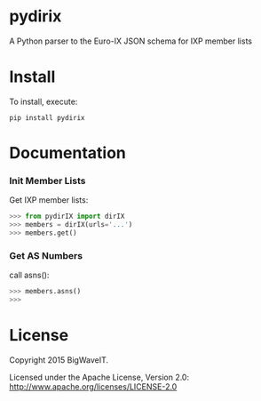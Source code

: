 # pydirix
A Python parser to the Euro-IX JSON schema for IXP member lists

Install
=======

To install, execute:

```
pip install pydirix
```

Documentation
=============

### Init Member Lists
Get IXP member lists:
```python
>>> from pydirIX import dirIX
>>> members = dirIX(urls='...')
>>> members.get()
```

### Get AS Numbers
call asns():
```python
>>> members.asns()
>>>
```

License
======

Copyright 2015 BigWaveIT.

Licensed under the Apache License, Version 2.0: http://www.apache.org/licenses/LICENSE-2.0
